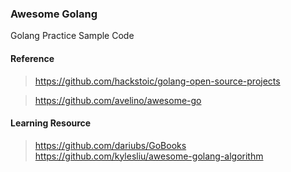 ### Awesome Golang

Golang Practice Sample Code

#### Reference

> https://github.com/hackstoic/golang-open-source-projects

> https://github.com/avelino/awesome-go

#### Learning Resource
> https://github.com/dariubs/GoBooks
> https://github.com/kylesliu/awesome-golang-algorithm
